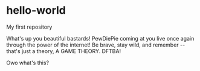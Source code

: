# hello-world
My first repository

What's up you beautiful bastards!  PewDiePie coming at you live once again through the power of the internet!
Be brave, stay wild, and remember -- that's just a theory, A GAME THEORY.  DFTBA!

Owo what's this?
